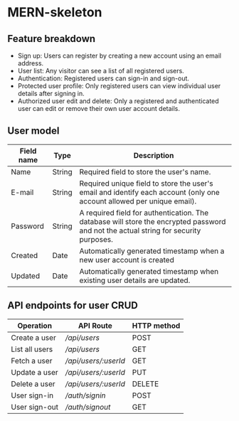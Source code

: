 # MERN-skeleton

## Feature breakdown

- Sign up: Users can register by creating a new account using an email
address.
- User list: Any visitor can see a list of all registered users.
- Authentication: Registered users can sign-in and sign-out.
- Protected user profile: Only registered users can view individual user
details after signing in.
- Authorized user edit and delete: Only a registered and authenticated user
can edit or remove their own user account details.

## User model

Field name | Type | Description
---------- | ---- | -----------
Name | String | Required field to store the user's name.
E-mail | String | Required unique field to store the user's email and identify each account (only one account allowed per unique email).
Password | String | A required field for authentication. The database will store the encrypted password and not the actual string for security purposes.
Created | Date | Automatically generated timestamp when a new user account is created
Updated | Date | Automatically generated timestamp when existing user details are updated.

## API endpoints for user CRUD

Operation | API Route | HTTP method
--------- | --------- | -----------
Create a user | */api/users* | POST
List all users | */api/users* | GET
Fetch a user | */api/users/:userId* | GET
Update a user | */api/users/:userId* | PUT
Delete a user | */api/users/:userId* | DELETE
User sign-in | */auth/signin* | POST
User sign-out | */auth/signout* | GET
